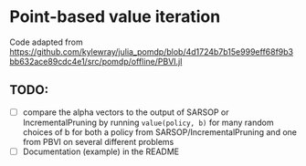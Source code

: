 # Point-based value iteration

Code adapted from https://github.com/kylewray/julia_pomdp/blob/4d1724b7b15e999eff68f9b3bb632ace89cdc4e1/src/pomdp/offline/PBVI.jl

## TODO:
- [ ] compare the alpha vectors to the output of SARSOP or IncrementalPruning by running `value(policy, b)` for many random choices of b for both a policy from SARSOP/IncrementalPruning and one from PBVI on several different problems
- [ ] Documentation (example) in the README
